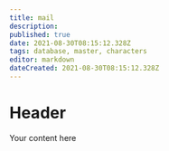 ```yaml
---
title: mail
description: 
published: true
date: 2021-08-30T08:15:12.328Z
tags: database, master, characters
editor: markdown
dateCreated: 2021-08-30T08:15:12.328Z
---
```


# Header
Your content here